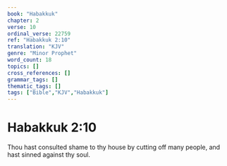 ```yaml
---
book: "Habakkuk"
chapter: 2
verse: 10
ordinal_verse: 22759
ref: "Habakkuk 2:10"
translation: "KJV"
genre: "Minor Prophet"
word_count: 18
topics: []
cross_references: []
grammar_tags: []
thematic_tags: []
tags: ["Bible","KJV","Habakkuk"]
---
```


# Habakkuk 2:10

Thou hast consulted shame to thy house by cutting off many people, and hast sinned against thy soul.
